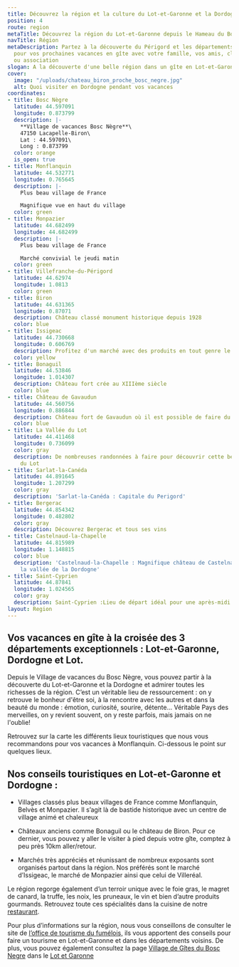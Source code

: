 ```yaml
---
title: Découvrez la région et la culture du Lot-et-Garonne et la Dordogne
position: 4
route: region
metaTitle: Découvrez la région du Lot-et-Garonne depuis le Hameau du Bosc Nègre
navTitle: Région
metaDescription: Partez à la découverte du Périgord et les départements limitrophe
  pour vos prochaines vacances en gîte avec votre famille, vos amis, clus sportif
  ou association
slogan: A la découverte d'une belle région dans un gîte en Lot-et-Garonne
cover:
  image: "/uploads/chateau_biron_proche_bosc_negre.jpg"
  alt: Quoi visiter en Dordogne pendant vos vacances
coordinates:
- title: Bosc Nègre
  latitude: 44.597091
  longitude: 0.873799
  description: |-
    **Village de vacances Bosc Nègre**\
    47150 Lacapelle-Biron\
    Lat : 44.597091\
    Long : 0.873799
  color: orange
  is_open: true
- title: Monflanquin
  latitude: 44.532771
  longitude: 0.765645
  description: |-
    Plus beau village de France

    Magnifique vue en haut du village
  color: green
- title: Monpazier
  latitude: 44.682499
  longitude: 44.682499
  description: |-
    Plus beau village de France

    Marché convivial le jeudi matin
  color: green
- title: Villefranche-du-Périgord
  latitude: 44.62974
  longitude: 1.0813
  color: green
- title: Biron
  latitude: 44.631365
  longitude: 0.87071
  description: Château classé monument historique depuis 1928
  color: blue
- title: Issigeac
  latitude: 44.730668
  longitude: 0.606769
  description: Profitez d'un marché avec des produits en tout genre le dimanche matin
  color: yellow
- title: Bonaguil
  latitude: 44.53846
  longitude: 1.014307
  description: Château fort crée au XIIIème siècle
  color: blue
- title: Château de Gavaudun
  latitude: 44.560756
  longitude: 0.886844
  description: Château fort de Gavaudun où il est possible de faire du rappel en été
  color: blue
- title: La Vallée du Lot
  latitude: 44.411468
  longitude: 0.736099
  color: gray
  description: De nombreuses randonnées à faire pour découvrir cette belle vallée
    du Lot
- title: Sarlat-la-Canéda
  latitude: 44.891645
  longitude: 1.207299
  color: gray
  description: 'Sarlat-la-Canéda : Capitale du Perigord'
- title: Bergerac
  latitude: 44.854342
  longitude: 0.482802
  color: gray
  description: Découvrez Bergerac et tous ses vins
- title: Castelnaud-la-Chapelle
  latitude: 44.815989
  longitude: 1.148815
  color: blue
  description: 'Castelnaud-la-Chapelle : Magnifique château de Castelnaud surplombant
    la vallée de la Dordogne'
- title: Saint-Cyprien
  latitude: 44.87841
  longitude: 1.024565
  color: gray
  description: Saint-Cyprien :Lieu de départ idéal pour une après-midi canoë
layout: Region
---
```


## Vos vacances en gîte à la croisée des 3 départements exceptionnels : Lot-et-Garonne, Dordogne et Lot.

Depuis le Village de vacances du Bosc Nègre, vous pouvez partir à la découverte du Lot-et-Garonne et la Dordogne et admirer toutes les richesses de la région. C’est un véritable lieu de ressourcement : on y retrouve le bonheur d'être soi, à la rencontre avec les autres et dans la beauté du monde : émotion, curiosité, sourire, détente... Véritable Pays des merveilles, on y revient souvent, on y reste parfois, mais jamais on ne l'oublie!

Retrouvez sur la carte les différents lieux touristiques que nous vous recommandons pour vos vacances à Monflanquin. Ci-dessous le point sur quelques lieux.

## Nos conseils touristiques en Lot-et-Garonne et Dordogne :

- Villages classés plus beaux villages de France comme Monflanquin, Belvès et Monpazier. Il s’agit là de bastide historique avec un centre de village animé et chaleureux

- Châteaux anciens comme Bonaguil ou le château de Biron. Pour ce dernier, vous pouvez y aller le visiter à pied depuis votre gîte, comptez à peu près 10km aller/retour.

- Marchés très appréciés et réunissant de nombreux exposants sont organisés partout dans la région. Nos préférés sont le marché d’Issigeac, le marché de Monpazier ainsi que celui de Villeréal.

Le région regorge également d’un terroir unique avec le foie gras, le magret de canard, la truffe, les noix, les pruneaux, le vin et bien d’autre produits gourmands. Retrouvez toute ces spécialités dans la cuisine de notre [restaurant](/restaurant/).

Pour plus d’informations sur la région, nous vous conseillons de consulter le site de [l’office de tourisme du fumélois,](http://www.tourisme-fumel.com/fr/decouvrir/5-visites.html#.VOGfpfmG-So) ils vous apportent des conseils pour faire un tourisme en Lot-et-Garonne et dans les départements voisins. De plus, vous pouvez également consultez la page [Village de Gîtes du Bosc Negre](http://www.villagesdegites.fr/fr/il4-village_i65573-village-de-vacances-bosc-negre-lot-et-garonne.aspx) dans le [Lot et Garonne](http://www.villagesdegites.fr/fr/il4-villages_p29-lot-et-garonne.aspx)
